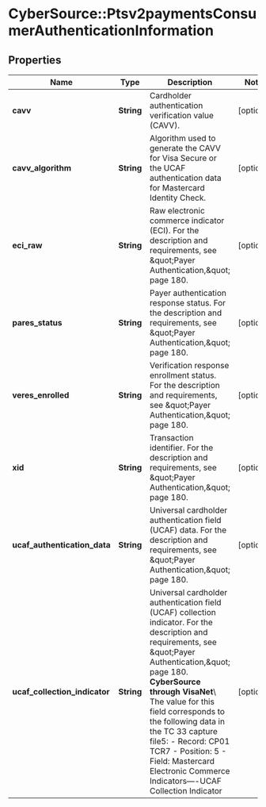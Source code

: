 # CyberSource::Ptsv2paymentsConsumerAuthenticationInformation

## Properties
Name | Type | Description | Notes
------------ | ------------- | ------------- | -------------
**cavv** | **String** | Cardholder authentication verification value (CAVV). | [optional] 
**cavv_algorithm** | **String** | Algorithm used to generate the CAVV for Visa Secure or the UCAF authentication data for Mastercard Identity Check.  | [optional] 
**eci_raw** | **String** | Raw electronic commerce indicator (ECI). For the description and requirements, see \&quot;Payer Authentication,\&quot; page 180. | [optional] 
**pares_status** | **String** | Payer authentication response status. For the description and requirements, see \&quot;Payer Authentication,\&quot; page 180.  | [optional] 
**veres_enrolled** | **String** | Verification response enrollment status. For the description and requirements, see \&quot;Payer Authentication,\&quot; page 180. | [optional] 
**xid** | **String** | Transaction identifier. For the description and requirements, see \&quot;Payer Authentication,\&quot; page 180. | [optional] 
**ucaf_authentication_data** | **String** | Universal cardholder authentication field (UCAF) data.  For the description and requirements, see \&quot;Payer Authentication,\&quot; page 180.  | [optional] 
**ucaf_collection_indicator** | **String** | Universal cardholder authentication field (UCAF) collection indicator.  For the description and requirements, see \&quot;Payer Authentication,\&quot; page 180.  **CyberSource through VisaNet**\\ The value for this field corresponds to the following data in the TC 33 capture file5: - Record: CP01 TCR7 - Position: 5 - Field: Mastercard Electronic Commerce Indicators—-UCAF Collection Indicator  | [optional] 


